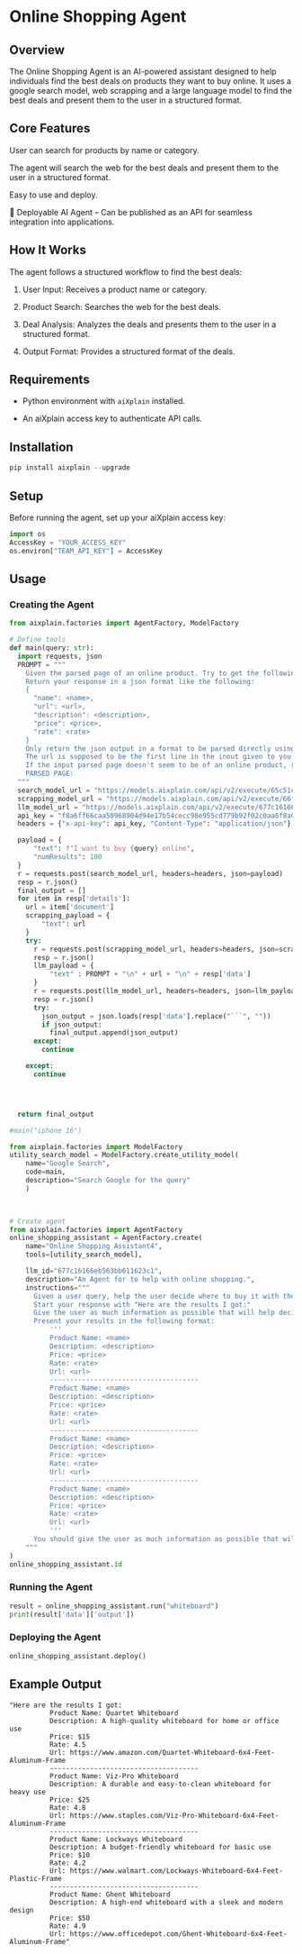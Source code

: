 # Online Shopping Agent

## Overview

The Online Shopping Agent is an AI-powered assistant designed to help individuals find the best deals on products they want to buy online. It uses a google search model, web scrapping and a large language model to find the best deals and present them to the user in a structured format.
## Core Features

User can search for products by name or category.

The agent will search the web for the best deals and present them to the user in a structured format.

Easy to use and deploy.

🚀 Deployable AI Agent – Can be published as an API for seamless integration into applications.

## How It Works

The agent follows a structured workflow to find the best deals:

1. User Input: Receives a product name or category.

2. Product Search: Searches the web for the best deals.

3. Deal Analysis: Analyzes the deals and presents them to the user in a structured format.

4. Output Format: Provides a structured format of the deals.

## Requirements

- Python environment with `aiXplain` installed.

- An aiXplain access key to authenticate API calls.

## Installation

```python
pip install aixplain --upgrade
```

## Setup

Before running the agent, set up your aiXplain access key:

```python
import os
AccessKey = "YOUR_ACCESS_KEY"
os.environ["TEAM_API_KEY"] = AccessKey
```

## Usage

### Creating the Agent

```python
from aixplain.factories import AgentFactory, ModelFactory

# Define tools
def main(query: str):
  import requests, json
  PROMPT = """
    Given the parsed page of an online product. Try to get the following information about the product, name, description, price, rate.
    Return your response in a json format like the following:
    {
      "name": <name>,
      "url": <url>,
      "description": <description>,
      "price": <price>,
      "rate": <rate>
    }
    Only return the json output in a format to be parsed directly using json.loads.
    The url is supposed to be the first line in the inout given to you.
    If the input parsed page doesn't seem to be of an online product, return {}
    PARSED PAGE:
  """
  search_model_url = "https://models.aixplain.com/api/v2/execute/65c51c556eb563350f6e1bb1"
  scrapping_model_url = "https://models.aixplain.com/api/v2/execute/66f423426eb563fa213a3531"
  llm_model_url = "https://models.aixplain.com/api/v2/execute/677c16166eb563bb611623c1"
  api_key = "f8a6ff66caa50968904d94e17b54cecc98e955cd779b92f02c0aa6f8a017e7ed"
  headers = {"x-api-key": api_key, "Content-Type": "application/json"}

  payload = {
      "text": f"I want to buy {query} online",
      "numResults": 100
  }
  r = requests.post(search_model_url, headers=headers, json=payload)
  resp = r.json()
  final_output = []
  for item in resp['details']:
    url = item['document']
    scrapping_payload = {
        "text": url
    }
    try:
      r = requests.post(scrapping_model_url, headers=headers, json=scrapping_payload)
      resp = r.json()
      llm_payload = {
          "text" : PROMPT + "\n" + url + "\n" + resp['data']
      }
      r = requests.post(llm_model_url, headers=headers, json=llm_payload)
      resp = r.json()
      try:
        json_output = json.loads(resp['data'].replace("```", ""))
        if json_output:
          final_output.append(json_output)
      except:
        continue

    except:
      continue




  return final_output

#main("iphone 16")

from aixplain.factories import ModelFactory
utility_search_model = ModelFactory.create_utility_model(
    name="Google Search",
    code=main,
    description="Search Google for the query"
    )

  

# Create agent
from aixplain.factories import AgentFactory
online_shopping_assistant = AgentFactory.create(
    name="Online Shopping Assistant4",
    tools=[utility_search_model],

    llm_id="677c16166eb563bb611623c1",
    description="An Agent for to help with online shopping.",
    instructions="""
      Given a user query, help the user decide where to buy it with the best price and rate.
      Start your response with "Here are the results I got:"
      Give the user as much information as possible that will help decide what to buy like the cheapest and the top rated product.
      Present your results in the following format:
          '''
          Product Name: <name>
          Description: <description>
          Price: <price>
          Rate: <rate>
          Url: <url>
          -------------------------------------
          Product Name: <name>
          Description: <description>
          Price: <price>
          Rate: <rate>
          Url: <url>
          -------------------------------------
          Product Name: <name>
          Description: <description>
          Price: <price>
          Rate: <rate>
          Url: <url>
          -------------------------------------
          Product Name: <name>
          Description: <description>
          Price: <price>
          Rate: <rate>
          Url: <url>
          '''
      You should give the user as much information as possible that will help decide what to buy.
    """
)
online_shopping_assistant.id
```

### Running the Agent

```python
result = online_shopping_assistant.run("whiteboard")
print(result['data']['output'])
```

### Deploying the Agent

```python
online_shopping_assistant.deploy()
```

## Example Output

```
"Here are the results I got: 
          Product Name: Quartet Whiteboard
          Description: A high-quality whiteboard for home or office use
          Price: $15
          Rate: 4.5
          Url: https://www.amazon.com/Quartet-Whiteboard-6x4-Feet-Aluminum-Frame
          -------------------------------------
          Product Name: Viz-Pro Whiteboard
          Description: A durable and easy-to-clean whiteboard for heavy use
          Price: $25
          Rate: 4.8
          Url: https://www.staples.com/Viz-Pro-Whiteboard-6x4-Feet-Aluminum-Frame
          -------------------------------------
          Product Name: Lockways Whiteboard
          Description: A budget-friendly whiteboard for basic use
          Price: $10
          Rate: 4.2
          Url: https://www.walmart.com/Lockways-Whiteboard-6x4-Feet-Plastic-Frame
          -------------------------------------
          Product Name: Ghent Whiteboard
          Description: A high-end whiteboard with a sleek and modern design
          Price: $50
          Rate: 4.9
          Url: https://www.officedepot.com/Ghent-Whiteboard-6x4-Feet-Aluminum-Frame"
```

